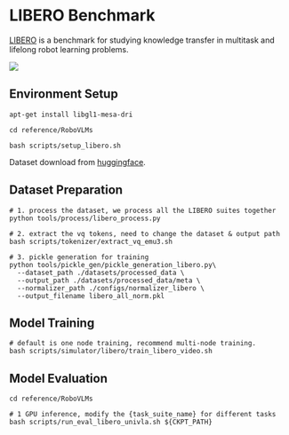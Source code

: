 # LIBERO Benchmark

[LIBERO](https://github.com/Lifelong-Robot-Learning/LIBERO) is a benchmark for studying knowledge transfer in multitask and lifelong robot learning problems. 

![](imgs/libero.png)

## Environment Setup
```shell
apt-get install libgl1-mesa-dri

cd reference/RoboVLMs

bash scripts/setup_libero.sh
```

Dataset download from [huggingface](https://huggingface.co/datasets/openvla/modified_libero_rlds).

## Dataset Preparation
```shell
# 1. process the dataset, we process all the LIBERO suites together
python tools/process/libero_process.py

# 2. extract the vq tokens, need to change the dataset & output path
bash scripts/tokenizer/extract_vq_emu3.sh 

# 3. pickle generation for training
python tools/pickle_gen/pickle_generation_libero.py\
  --dataset_path ./datasets/processed_data \
  --output_path ./datasets/processed_data/meta \
  --normalizer_path ./configs/normalizer_libero \
  --output_filename libero_all_norm.pkl
```

## Model Training
```shell
# default is one node training, recommend multi-node training.
bash scripts/simulator/libero/train_libero_video.sh
```

## Model Evaluation
```shell
cd reference/RoboVLMs

# 1 GPU inference, modify the {task_suite_name} for different tasks
bash scripts/run_eval_libero_univla.sh ${CKPT_PATH} 
```
